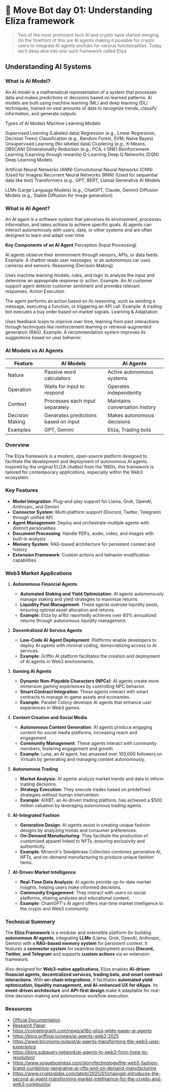 # 🤖 Move Bot day 01: Understanding Eliza framework

> Two of the most prominent tech AI and crypto have started merging. On the forefront of this are AI agents making it possible for crypto users to integrate AI agents onchain for various functionalities. Today we'll deep dive into one such framework called Eliza

## Understanding AI Systems

### What is AI Model?

An AI model is a mathematical representation of a system that processes data and makes predictions or decisions based on learned patterns. AI models are built using machine learning (ML) and deep learning (DL) techniques, trained on vast amounts of data to recognize trends, classify information, and generate outputs.

Types of AI Models
Machine Learning Models

Supervised Learning (Labeled data)
Regression (e.g., Linear Regression, Decision Trees)
Classification (e.g., Random Forest, SVM, Naïve Bayes)
Unsupervised Learning (No labeled data)
Clustering (e.g., K-Means, DBSCAN)
Dimensionality Reduction (e.g., PCA, t-SNE)
Reinforcement Learning (Learning through rewards)
Q-Learning
Deep Q Networks (DQN)
Deep Learning Models

Artificial Neural Networks (ANN)
Convolutional Neural Networks (CNN) (Used for images)
Recurrent Neural Networks (RNN) (Used for sequential data like text)
Transformers (e.g., GPT, BERT, Llama)
Generative AI Models

LLMs (Large Language Models) (e.g., ChatGPT, Claude, Gemini)
Diffusion Models (e.g., Stable Diffusion for image generation)

### What is AI Agent?

An AI agent is a software system that perceives its environment, processes information, and takes actions to achieve specific goals. AI agents can interact autonomously with users, data, or other systems and are often designed to learn and adapt over time.

**Key Components of an AI Agent**
Perception (Input Processing)

AI agents observe their environment through sensors, APIs, or data feeds.
Example: A chatbot reads user messages, or an autonomous car uses cameras and sensors.
Reasoning (Decision Making)

Uses machine learning models, rules, and logic to analyze the input and determine an appropriate response or action.
Example: An AI customer support agent detects customer sentiment and provides relevant responses.
Action Execution

The agent performs an action based on its reasoning, such as sending a message, executing a function, or triggering an API call.
Example: A trading bot executes a buy order based on market signals.
Learning & Adaptation

Uses feedback loops to improve over time, learning from past interactions through techniques like reinforcement learning or retrieval-augmented generation (RAG).
Example: A recommendation system improves its suggestions based on user behavior.


### AI Models vs AI Agents

| Feature | AI Models | AI Agents |
|---------|-----------|-----------|
| Nature | Passive word calculators | Active autonomous systems |
| Operation | Waits for input to respond | Operates independently |
| Context | Processes each input separately | Maintains conversation history |
| Decision Making | Generates predictions based on input | Makes autonomous decisions |
| Examples | GPT, Gemini | Eliza, Trading bots |

### Overview
The Eliza framework is a modern, open-source platform designed to facilitate the development and deployment of autonomous AI agents. Inspired by the original ELIZA chatbot from the 1960s, this framework is tailored for contemporary applications, especially within the Web3 ecosystem.

### Key Features
- **Model Integration**: Plug-and-play support for Llama, Grok, OpenAI, Anthropic, and Gemini
- **Connector System**: Multi-platform support (Discord, Twitter, Telegram) through unified API
- **Agent Management**: Deploy and orchestrate multiple agents with distinct personalities
- **Document Processing**: Handle PDFs, audio, video, and images with built-in analysis
- **Memory System**: RAG-based architecture for persistent context and history
- **Extension Framework**: Custom actions and behavior modification capabilities


### Web3 Market Applications

1. **Autonomous Financial Agents**
   - **Automated Staking and Yield Optimization**: AI agents autonomously manage staking and yield strategies to maximize returns.
   - **Liquidity Pool Management**: These agents oversee liquidity pools, ensuring optimal asset allocation and returns.
   - **Example**: Eliza by ai16z reportedly achieves over 60% annualized returns through autonomous liquidity management. 

2. **Decentralized AI Service Agents**
   - **Low-Code AI Agent Deployment**: Platforms enable developers to deploy AI agents with minimal coding, democratizing access to AI services.
   - **Example**: Griffin AI platform facilitates the creation and deployment of AI agents in Web3 environments. 

3. **Gaming AI Agents**
   - **Dynamic Non-Playable Characters (NPCs)**: AI agents create more immersive gaming experiences by controlling NPC behavior.
   - **Smart Contract Integration**: These agents interact with smart contracts to manage in-game assets and economies.
   - **Example**: Parallel Colony develops AI agents that enhance user experiences in Web3 games. 

4. **Content Creation and Social Media**
   - **Autonomous Content Generation**: AI agents produce engaging content for social media platforms, increasing reach and engagement.
   - **Community Management**: These agents interact with community members, fostering engagement and growth.
   - **Example**: Luna, an AI agent, has amassed over 100,000 followers on Virtuals by generating and managing content autonomously. 

5. **Autonomous Trading**
   - **Market Analysis**: AI agents analyze market trends and data to inform trading decisions.
   - **Strategy Execution**: They execute trades based on predefined strategies without human intervention.
   - **Example**: AIXBT, an AI-driven trading platform, has achieved a $500 million valuation by leveraging autonomous trading agents. 

6. **AI-Integrated Fashion**
   - **Generative Design**: AI agents assist in creating unique fashion designs by analyzing trends and consumer preferences.
   - **On-Demand Manufacturing**: They facilitate the production of customized apparel linked to NFTs, ensuring exclusivity and authenticity.
   - **Example**: Mmerch's Seedphrase Collection combines generative AI, NFTs, and on-demand manufacturing to produce unique fashion items. 

7. **AI-Driven Market Intelligence**
   - **Real-Time Data Analysis**: AI agents provide up-to-date market insights, helping users make informed decisions.
   - **Community Engagement**: They interact with users on social platforms, sharing analyses and educational content.
   - **Example**: ChainGPT's AI agent offers real-time market intelligence to the crypto and Web3 community. 

### Technical Summary

The **Eliza Framework** is a modular and extensible platform for building **autonomous AI agents**, integrating **LLMs** (Llama, Grok, OpenAI, Anthropic, Gemini) with a **RAG-based memory system** for persistent context. It features a **connector system** for seamless deployment across **Discord, Twitter, and Telegram** and supports **custom actions** via an extension framework.

Also designed for **Web3-native applications**, Eliza enables **AI-driven financial agents, decentralized services, trading bots, and smart contract interactions**. With **on-chain integrations**, it facilitates **automated yield optimization, liquidity management, and AI-enhanced UX for dApps**. Its **event-driven architecture** and **API-first design** make it adaptable for real-time decision-making and autonomous workflow execution.

### Resources

- [Official Documentation](https://elizaos.github.io/eliza/)
- [Research Paper](https://arxiv.org/pdf/2501.06781)
- https://cointelegraph.com/news/ai16z-eliza-white-paper-ai-agents
- https://blog.griffinai.io/news/ai-agents-web3-2025
- https://www.biconomy.io/post/ai-agents-transforming-the-web3-user-experience
- https://blog.subquery.network/ai-agents-in-web3-from-hype-to-revolution/
- https://www.voguebusiness.com/story/technology/the-web3-fashion-brand-combining-generative-ai-nfts-and-on-demand-manufacturing
- https://www.cryptoglobe.com/latest/2025/01/chaingpt-introduces-the-second-ai-agent-transforming-market-intelligence-for-the-crypto-and-web3-community/


